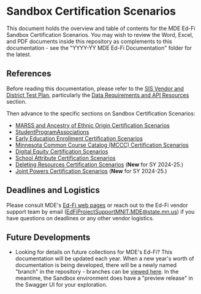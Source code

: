 # Sandbox Certification Scenarios
This document holds the overview and table of contents for the MDE Ed-Fi Sandbox Certification Scenarios. You may wish to review the Word, Excel, and PDF documents inside this repository as complements to this documentation - see the "YYYY-YY MDE Ed-Fi Documentation" folder for the latest.

## References
Before reading this documentation, please refer to the [SIS Vendor and District Test Plan](https://mn-mde-edfi.github.io/MDE-EdFi-Documentation/sis_test_plan/README.md), particularly the [Data Requirements and API Resources](https://mn-mde-edfi.github.io/MDE-EdFi-Documentation/sis_test_plan/sis_test_plan_c_data_reqs.md) section.

Then advance to the specific sections on Sandbox Certification Scenarios:
- [MARSS and Ancestry of Ethnic Origin Certification Scenarios](sandbox_cert_b_marss.md)
- [StudentProgramAssociations](sandbox_cert_c_spas.md)
- [Early Education Enrollment Certification Scenarios](sandbox_cert_d_earlyed.md)
- [Minnesota Common Course Catalog (MCCC) Certification Scenarios](sandbox_cert_e_mccc.md)
- [Digital Equity Certification Scenarios](sandbox_cert_f_digital_equity.md)
- [School Attribute Certification Scenarios](sandbox_cert_g_school_attribute.md)
- [Deleting Resources Certification Scenarios](sandbox_cert_h_deleting_resources.md) (**New** for SY 2024-25.)
- [Joint Powers Certification Scenarios](sandbox_cert_j_joint_powers.md) (**New** for SY 2024-25.)

## Deadlines and Logistics
Please consult MDE's [Ed-Fi web pages](https://education.mn.gov/MDE/dse/datasub/edfi/) or reach out to the Ed-Fi vendor support team by email (EdFiProjectSupportMNIT.MDE@state.mn.us) if you have questions on deadlines or any other vendor logistics.

## Future Developments
- Looking for details on future collections for MDE's Ed-Fi? This documentation will be updated each year. When a new year's worth of documentation is being developed, there will be a newly named "branch" in the repository - branches can be [viewed here](https://github.com/mn-mde-edfi/MDE-EdFi-Documentation/branches). In the meantime, the Sandbox environment does have a "preview release" in the Swagger UI for your exploration.